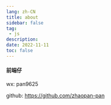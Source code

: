 ```yaml
---
lang: zh-CN
title: about
sidebar: false
tag: 
 - js
description: 
date: 2022-11-11
toc: false
---
```


#### 前端仔

wx: pan9625

github: <https://github.com/zhaopan-pan>
